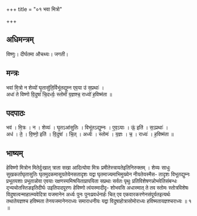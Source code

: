 +++
title = "०१ भवा मित्रो"

+++
## अधिमन्त्रम्
विष्णुः। दीर्घतमा औचथ्यः। जगती।

## मन्त्रः
भवा॑ मि॒त्रो न शेव्यो॑ घृ॒तासु॑ति॒र्विभू॑तद्युम्न एव॒या उ॑ स॒प्रथाः॑ ।  
अधा॑ ते विष्णो वि॒दुषा॑ चि॒दर्ध्यः॒ स्तोमो॑ य॒ज्ञश्च॒ राध्यो॑ ह॒विष्म॑ता ॥

## पदपाठः
भव॑ । मि॒त्रः । न । शेव्यः॑ । घृ॒तऽआ॑सुतिः । विभू॑तऽद्युम्नः । ए॒व॒ऽयाः । ऊं॒ इति॑ । स॒ऽप्रथाः॑ ।  
अध॑ । ते॒ । वि॒ष्णो॒ इति॑ । वि॒दुषा॑ । चि॒त् । अर्ध्यः॑ । स्तोमः॑ । य॒ज्ञः । च॒ । राध्यः॑ । ह॒विष्म॑ता ॥

## भाष्यम्
हेविष्णो मित्रोन मितेर्दुःखात् त्राता सखा आदित्योवा मित्रः प्रमीतेस्त्रायतेइतिनिरुक्तम् । शेव्यः साधुः सुखकर्ताघृतासुतिः घृतमुदकमासूयतेयेनसतादृशः यद्वा घृतमाज्यमाभिमुख्येन नीयतेयस्मैस- तादृशः विभूतद्युम्नः प्रभूतयशाः प्रभूतान्नोवा एवयाः रक्षणस्यमिश्रयिताप्रापयिता सप्रथाः सर्वतः पृथुः प्रतिविशेषणन्नोभवेतिसंबन्धः द्भ्यचोतस्तिङइतिदीर्घः उइतिपादपूरणः हेविष्णो त्वंयस्मादीदृ- शोभवसि अधास्मात् ते तव स्तोमः स्तोत्रविशेषः विदुषात्वन्माहात्म्यवेदित्रा यजमानेन अर्ध्यः पुनः पुनःप्रवर्धनार्हः चित् एव एकवारकरणेनसंपूर्यतइत्यर्थः तथातेयज्ञश्च हविष्मता तेनयजमानेनराध्यः समाराधनीयः यद्वा विदुषाहोत्रासोमोराध्यः हविष्मतायज्ञश्चराध्यः ॥ १ ॥